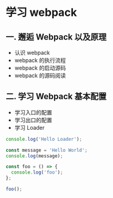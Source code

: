 # 学习 webpack

## 一. 邂逅 Webpack 以及原理

- 认识 webpack
- webpack 的执行流程
- webpack 的启动源码
- webpack 的源码阅读

## 二. 学习 Webpack 基本配置

- 学习入口的配置
- 学习出口的配置
- 学习 Loader

```js
console.log('Hello Loader');

const message = 'Hello World';
console.log(message);

const foo = () => {
  console.log('foo');
};

foo();
```
